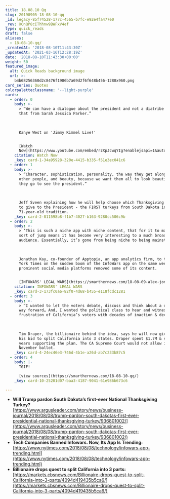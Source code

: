 ```yaml
---
title: 18.08.10 Qq
slug: 20190905-18-08-10-qq
_id: legacy-85f74528-177c-4565-b7fc-e92e4fa477e0
_rev: XOnQP8cIThhnw9BWFxV4ef
type: quick_reads
draft: false
aliases:
  - 18-08-10-qq/
_createdAt: '2018-08-10T11:43:30Z'
_updatedAt: '2021-03-16T12:28:19Z'
date: '2018-08-10T11:43:30+00:00'
weight: 50
featured_image:
  alt: Quick Reads background image
  url: >-
    b4b68256360d2c8476f1986b7a69d2f6f648b456-1280x960.png
card_series: Quotes
colorpaletteclassname: '--light-purple'
cards:
  - order: 0
    body: >-
      > “We can have a dialogue about the president and not a diatribe – I got
      that from Sarah Jessica Parker.”  
        
        
        
      Kanye West on 'Jimmy Kimmel Live!'


      [Watch
      Now](https://www.youtube.com/embed/rzXpJcwqYIg?enablejsapi=1&autoplay=1&rel=0)
    citation: Watch Now
    _key: card-1-34a95928-320e-4415-b335-f51e3ec041c6
  - order: 1
    body: >-
      > “Character, sophistication, personality, the way they get along with
      other people, and beauty, because we want them all to look beautiful when
      they go to see the president.”  
        
        
        
      Jeff Sveen explaining how he will help choose which Thanksgiving turkeys
      to give to the President - the FIRST turkeys from South Dakota in the
      71-year-old tradition.
    _key: card-2-811598b8-f1b7-4027-b163-9280cc506c9b
  - order: 2
    body: >-
      > ‘This is such a niche app with niche content, that for it to make that
      sort of jump means it has become very interesting to a much broader
      audience. Essentially, it’s gone from being niche to being mainstream.’  
        
        
        
      Jonathan Kay, co-founder of Apptopia, an app analytics firm, to the New
      York Times on the sudden boom of the InfoWars app on the same week
      prominent social media platforms removed some of its content.


      [INFOWARS' LEGAL WARS](https://smarthernews.com/18-08-09-alex-jones/)
    citation: INFOWARS' LEGAL WARS
    _key: card-3-173fc0a6-82f0-4d68-b455-e118fcdc1281
  - order: 3
    body: >-
      > “I wanted to let the voters debate, discuss and think about a different
      way forward… And, I wanted the political class to hear and witness the
      frustration of California’s voters with decades of inaction & decay.”  
        
        
        
      Tim Draper, the billionaire behind the idea, says he will now give up on
      his bid to split California into 3 states. Draper spent $1.7M & several
      years supporting the plan. The CA Supreme Court would not allow it on the
      November ballot.
    _key: card-4-24ec46e3-746d-4b1e-a26d-ab7c233b87c5
  - order: 4
    body: |-
      TGIF!

      [view sources](https://smarthernews.com/18-08-10-qq/)
    _key: card-10-25201d07-baa3-4187-9041-61e986b673c6

---
```

* **Will Trump pardon South Dakota’s first-ever National Thanksgiving Turkey?**  
[https://www.argusleader.com/story/news/business-journal/2018/08/08/trump-pardon-south-dakotas-first-ever-presidential-national-thanksgiving-turkey/936801002/](https://www.argusleader.com/story/news/business-journal/2018/08/08/trump-pardon-south-dakotas-first-ever-presidential-national-thanksgiving-turkey/936801002/)
* **Tech Companies Banned Infowars. Now, Its App Is Trending:**  
[https://www.nytimes.com/2018/08/08/technology/infowars-app-trending.html](https://www.nytimes.com/2018/08/08/technology/infowars-app-trending.html)
* **Billionaire drops quest to split California into 3 parts:**  
[https://markets.cbsnews.com/Billionaire-drops-quest-to-split-California-into-3-parts/4094d419435b5ca6/](https://markets.cbsnews.com/Billionaire-drops-quest-to-split-California-into-3-parts/4094d419435b5ca6/)
